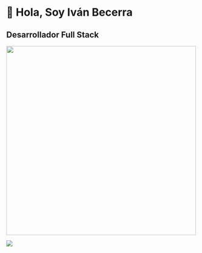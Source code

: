 # 👋 Hola, Soy Iván Becerra
## Desarrollador Full Stack
<img src="https://media.giphy.com/media/qgQUggAC3Pfv687qPC/giphy.gif" width="500" />

![](https://media.giphy.com/media/qgQUggAC3Pfv687qPC/giphy.gif)

<!--
**IvanBecerraA/IvanBecerraA** is a ✨ _special_ ✨ repository because its `README.md` (this file) appears on your GitHub profile.

Here are some ideas to get you started:

- 🔭 I’m currently working on ...
- 🌱 I’m currently learning ...
- 👯 I’m looking to collaborate on ...
- 🤔 I’m looking for help with ...
- 💬 Ask me about ...
- 📫 How to reach me: ...
- 😄 Pronouns: ...
- ⚡ Fun fact: ...
-->
